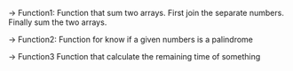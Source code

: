 -> Function1:
Function that sum two arrays.
First join the separate numbers.
Finally sum the two arrays. 

-> Function2: 
Function for know if a given numbers is a palindrome

-> Function3
Function that calculate the remaining time of something
